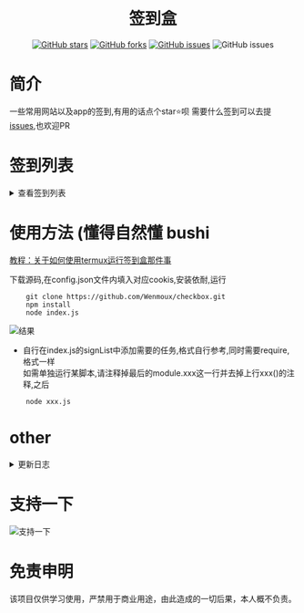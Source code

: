 <div align="center"> 
<h1 align="center">签到盒</h1>

[![GitHub stars](https://img.shields.io/github/stars/wenmoux/checkbox?style=flat-square)](https://github.com/wenmoux/checkbox)
[![GitHub forks](https://img.shields.io/github/forks/wenmoux/checkbox?style=flat-square)](https://github.com/wenmoux/checkbox/network)
[![GitHub issues](https://img.shields.io/github/issues/wenmoux/checkbox?style=flat-square)](https://github.com/wenmoux/checkbox/issues)
![GitHub issues](https://img.shields.io/github/languages/code-size/wenmoux/checkbox?style=flat-square)
</div>

# 简介
一些常用网站以及app的签到,有用的话点个star⭐️呗
需要什么签到可以去提[issues](https://github.com/wenmoux/checkbox/issues),也欢迎PR

# 签到列表
<details>
<summary>查看签到列表</summary>

 - [x] [人人视频(安卓端) ](https://mobile.rr.tv/fe/#/invite/phone)福利|签到|答题|开宝箱 抄[@chavyleung](https://github.com/chavyleung/scripts/tree/master/rrtv)
 - [x] [WPS邀请](https://zt.wps.cn/2018/clock_in?csource=pc_clock_oldactivity) 邀请好友,需小程序手动打卡,抄自[@lepecoder/checkin](https://github.com/lepecoder/checkin)
 - [x] [时光相册](https://web.everphoto.cn/)每日签到
 - [x] [书香门第](http://www.txtnovel.top/?fromuser=lu66666)每日签到
 - [x] [多看阅读app](http://www.duokan.com/m/product)每日任务薅书豆+自动延期 保底3k+ (大概
 - [x] [绅士领域](https://hk.hksslyapp.xyz/mz_pbl/app_down/)每日签到得硬币
 - [x] [ucloud社区](https://uclub.ucloud.cn/invite/478)每日签到得积分
 - [x] [网易蜗牛读书](https://du.163.com/static/activity/new_rank/index.html?user=8cf097eb09724ec5b5389a262f069a14)每日签到
 - [x] [香网小说](http://sc.xiang5.com/2.2/invite/share?uid=5563201)每日签到
 - [x] [吾爱破解](www.52pojie.com)签到
 - [x] [网易云游戏](https://cloudgame.webapp.163.com/newer.html?invite_code=R6522U)每日签到得免费时长
 - [x] [晋江小说网](https://m.jjwxc.com/invite/index?novelid=2911400&inviteid=11581969)每日签到,得月石
 - [x] [什么值得买](smzdm.com)网页端每日签到
 - [x] 橙光游戏app每日签到+登陆奖励领取
 - [x] [龙空](lkong.cn)每日签到
 - [x] [NGA论坛](http://bbs.nga.cn/)每日签到
 - [x] [SF轻小说app](http://book.sfacg.com)每日签到+每日任务
 - [x] [CSDN](https://www.csdn.net/)每日签到+抽奖
 - [x] [mt论坛](https://bbs.binmt.cc/?fromuid=14593)每日签到
 - [x] [经管之家](https://bbs.pinggu.org/?fromuid=11925701)每日签到
 - [ ] ~~哔哩哔哩每日白嫖硬币活动（夏日音乐季 手书嘉年华 14+）九月初结束~~
 - [x] [好游快爆](https://huodong3.3839.com/n/hykb/friend/yaoqing.php?u=21039293)全任务(签到，分享/下载/体验游戏，抖音任务，邀请下载，照料好友),下载安装后首页搜索99999领取新人福利,爆米花可兑换实物周边,虚拟兑换码等
 - [x] [猫耳FM](https://m.missevan.com)
</details>

 

# 使用方法 (懂得自然懂 bushi  

[教程：关于如何使用termux运行签到盒那件事](https://www.1oner.cn/archives/121/)  

下载源码,在config.json文件内填入对应cookis,安装依耐,运行
   ```       
       git clone https://github.com/Wenmoux/checkbox.git
       npm install
       node index.js   
   ```
  ![结果](https://cdn.jsdelivr.net/gh/Wenmoux/wenpic/other/IMG_20210111_004229.jpg)

 -  自行在index.js的signList中添加需要的任务,格式自行参考,同时需要require,格式一样  
 如需单独运行某脚本,请注释掉最后的module.xxx这一行并去掉上行xxx()的注释,之后


```
    node xxx.js
```



# other
<details>
<summary>更新日志</summary>

- 2021-02-20 更新好游快爆抢兑脚本,可兑换所有商品
- 2021-02-18 新增[猫耳FM](https://m.missevan.com)每日任务
- 2021-01-22 新增wps群集结活动
- 2021-01-19 [SF轻小说app](http://book.sfacg.com)每日签到+每日任务
- 2021-01-08 [CSDN](https://www.csdn.net/)增加抽奖(每签到5天增加一次抽奖机会)
- 2021-01-03 橙光游戏增加每日分享,可自定义游戏id
- 2021-01-01 新增[mt论坛](https://bbs.binmt.cc/?fromuid=14593)每日签到
- 2020-12-31 
  - 新增[NGA论坛](http://bbs.nga.cn/)每日签到
  - 新增[CSDN](https://www.csdn.net/)每日签到
- 2020-12-30 新增[经管之家](https://bbs.pinggu.org/?fromuid=11925701)
- 2020-12-29 新增[龙空](lkong.cn)每日签到
- 2020-12-25 多看阅读增加获取大转盘次数
- 2020-12-22 新增[网易云游戏平台](https://cloudgame.webapp.163.com/newer.html?invite_code=R6522U)每日签到
-  ...

</details>

# 支持一下

  ![支持一下](https://cdn.jsdelivr.net/gh/Wenmoux/wenpic/qrcode/wx_rewardqrcode.png)

# 免责申明
该项目仅供学习使用，严禁用于商业用途，由此造成的一切后果，本人概不负责。
